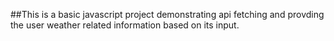 ##This is a basic javascript project demonstrating api fetching and provding the user weather related information based on its input.
